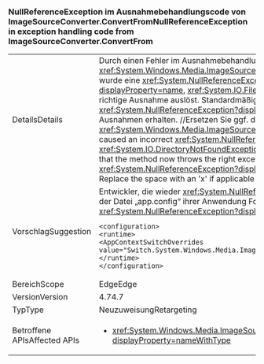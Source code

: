 ### <a name="nullreferenceexception-in-exception-handling-code-from-imagesourceconverterconvertfrom"></a><span data-ttu-id="0dad3-101">NullReferenceException im Ausnahmebehandlungscode von ImageSourceConverter.ConvertFrom</span><span class="sxs-lookup"><span data-stu-id="0dad3-101">NullReferenceException in exception handling code from ImageSourceConverter.ConvertFrom</span></span>

|   |   |
|---|---|
|<span data-ttu-id="0dad3-102">Details</span><span class="sxs-lookup"><span data-stu-id="0dad3-102">Details</span></span>|<span data-ttu-id="0dad3-103">Durch einen Fehler im Ausnahmebehandlungscode für <xref:System.Windows.Media.ImageSourceConverter.ConvertFrom(System.ComponentModel.ITypeDescriptorContext,System.Globalization.CultureInfo,System.Object)> wurde eine <xref:System.NullReferenceException?displayProperty=name> anstelle der gewünschten Ausnahme ausgelöst (z.B. <xref:System.IO.DirectoryNotFoundException?displayProperty=name>, <xref:System.IO.FileNotFoundException?displayProperty=name>). Mit dieser Änderung wird dieser Fehler behoben, sodass die Methode nun die richtige Ausnahme auslöst. Standardmäßig lösen alle Anwendungen mit der Zielplattform .NET Framework 4.6.2 und niedriger weiterhin aus Kompatibilitätsgründen <xref:System.NullReferenceException?displayProperty=name> aus. Entwickler, die .NET Framework 4.7 und höher als Zielplattform verwenden, sollten die richtigen Ausnahmen erhalten. //Ersetzen Sie ggf. das Leerzeichen durch ein „x“.</span><span class="sxs-lookup"><span data-stu-id="0dad3-103">An error in the exception handling code for <xref:System.Windows.Media.ImageSourceConverter.ConvertFrom(System.ComponentModel.ITypeDescriptorContext,System.Globalization.CultureInfo,System.Object)> caused an incorrect <xref:System.NullReferenceException?displayProperty=name> to be thrown instead of the intended exception (e.g. <xref:System.IO.DirectoryNotFoundException?displayProperty=name>, <xref:System.IO.FileNotFoundException?displayProperty=name>), this change corrects that error so that the method now throws the right exception.By default all applications targeting .NET Framework 4.6.2 and below will continue to throw <xref:System.NullReferenceException?displayProperty=name> for compatibility, developers targeting .NET Framework 4.7 and above should see the right exceptions.// Replace the space with an 'x' if applicable</span></span>|
|<span data-ttu-id="0dad3-104">Vorschlag</span><span class="sxs-lookup"><span data-stu-id="0dad3-104">Suggestion</span></span>|<span data-ttu-id="0dad3-105">Entwickler, die wieder <xref:System.NullReferenceException?displayProperty=name> erhalten möchten, wenn Sie .NET Framework 4.7 als Zielplattform verwenden, können der Datei „app.config“ ihrer Anwendung Folgendes hinzufügen oder die entsprechenden Angaben zusammenführen:</span><span class="sxs-lookup"><span data-stu-id="0dad3-105">Developers who wish to revert to getting <xref:System.NullReferenceException?displayProperty=name> when targeting .NET Framework 4.7 can add/merge the following to their application's App.config file:</span></span><pre><code class="language-xml">&lt;configuration&gt;&#13;&#10;&lt;runtime&gt;&#13;&#10;&lt;AppContextSwitchOverrides value=&quot;Switch.System.Windows.Media.ImageSourceConverter.OverrideExceptionWithNullReferenceException=true&quot;/&gt;&#13;&#10;&lt;/runtime&gt;&#13;&#10;&lt;/configuration&gt;&#13;&#10;</code></pre>|
|<span data-ttu-id="0dad3-106">Bereich</span><span class="sxs-lookup"><span data-stu-id="0dad3-106">Scope</span></span>|<span data-ttu-id="0dad3-107">Edge</span><span class="sxs-lookup"><span data-stu-id="0dad3-107">Edge</span></span>|
|<span data-ttu-id="0dad3-108">Version</span><span class="sxs-lookup"><span data-stu-id="0dad3-108">Version</span></span>|<span data-ttu-id="0dad3-109">4.7</span><span class="sxs-lookup"><span data-stu-id="0dad3-109">4.7</span></span>|
|<span data-ttu-id="0dad3-110">Typ</span><span class="sxs-lookup"><span data-stu-id="0dad3-110">Type</span></span>|<span data-ttu-id="0dad3-111">Neuzuweisung</span><span class="sxs-lookup"><span data-stu-id="0dad3-111">Retargeting</span></span>|
|<span data-ttu-id="0dad3-112">Betroffene APIs</span><span class="sxs-lookup"><span data-stu-id="0dad3-112">Affected APIs</span></span>|<ul><li><xref:System.Windows.Media.ImageSourceConverter.ConvertFrom(System.ComponentModel.ITypeDescriptorContext,System.Globalization.CultureInfo,System.Object)?displayProperty=nameWithType></li></ul>|


